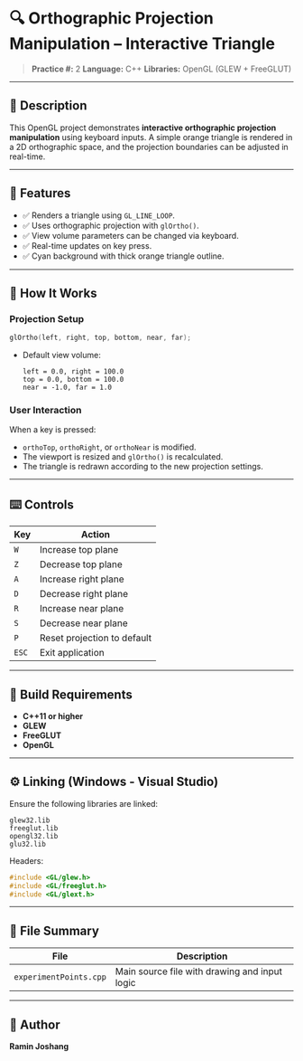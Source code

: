 # 🔍 Orthographic Projection Manipulation – Interactive Triangle

> **Practice #:** 2
> **Language:** C++
> **Libraries:** OpenGL (GLEW + FreeGLUT)

---

## 📌 Description

This OpenGL project demonstrates **interactive orthographic projection manipulation** using keyboard inputs. A simple orange triangle is rendered in a 2D orthographic space, and the projection boundaries can be adjusted in real-time.

---

## 🎯 Features

* ✅ Renders a triangle using `GL_LINE_LOOP`.
* ✅ Uses orthographic projection with `glOrtho()`.
* ✅ View volume parameters can be changed via keyboard.
* ✅ Real-time updates on key press.
* ✅ Cyan background with thick orange triangle outline.

---

## 🧠 How It Works

### Projection Setup

```cpp
glOrtho(left, right, top, bottom, near, far);
```

* Default view volume:

  ```
  left = 0.0, right = 100.0
  top = 0.0, bottom = 100.0
  near = -1.0, far = 1.0
  ```

### User Interaction

When a key is pressed:

* `orthoTop`, `orthoRight`, or `orthoNear` is modified.
* The viewport is resized and `glOrtho()` is recalculated.
* The triangle is redrawn according to the new projection settings.

---

## ⌨️ Controls

| Key   | Action                      |
| ----- | --------------------------- |
| `W`   | Increase top plane          |
| `Z`   | Decrease top plane          |
| `A`   | Increase right plane        |
| `D`   | Decrease right plane        |
| `R`   | Increase near plane         |
| `S`   | Decrease near plane         |
| `P`   | Reset projection to default |
| `ESC` | Exit application            |

---

## 🧱 Build Requirements

* **C++11 or higher**
* **GLEW**
* **FreeGLUT**
* **OpenGL**

---

## ⚙️ Linking (Windows - Visual Studio)

Ensure the following libraries are linked:

```
glew32.lib
freeglut.lib
opengl32.lib
glu32.lib
```

Headers:

```cpp
#include <GL/glew.h>
#include <GL/freeglut.h>
#include <GL/glext.h>
```

---

## 📁 File Summary

| File                   | Description                                   |
| ---------------------- | --------------------------------------------- |
| `experimentPoints.cpp` | Main source file with drawing and input logic |

---

## 👤 Author

**Ramin Joshang**
